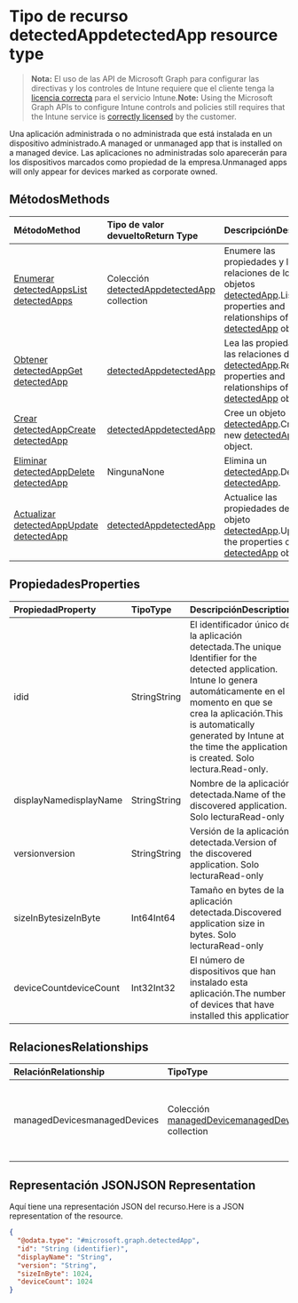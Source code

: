 # <a name="detectedapp-resource-type"></a><span data-ttu-id="5615e-101">Tipo de recurso detectedApp</span><span class="sxs-lookup"><span data-stu-id="5615e-101">detectedApp resource type</span></span>

> <span data-ttu-id="5615e-102">**Nota:** El uso de las API de Microsoft Graph para configurar las directivas y los controles de Intune requiere que el cliente tenga la [licencia correcta](https://go.microsoft.com/fwlink/?linkid=839381) para el servicio Intune.</span><span class="sxs-lookup"><span data-stu-id="5615e-102">**Note:** Using the Microsoft Graph APIs to configure Intune controls and policies still requires that the Intune service is [correctly licensed](https://go.microsoft.com/fwlink/?linkid=839381) by the customer.</span></span>

<span data-ttu-id="5615e-103">Una aplicación administrada o no administrada que está instalada en un dispositivo administrado.</span><span class="sxs-lookup"><span data-stu-id="5615e-103">A managed or unmanaged app that is installed on a managed device.</span></span> <span data-ttu-id="5615e-104">Las aplicaciones no administradas solo aparecerán para los dispositivos marcados como propiedad de la empresa.</span><span class="sxs-lookup"><span data-stu-id="5615e-104">Unmanaged apps will only appear for devices marked as corporate owned.</span></span>
## <a name="methods"></a><span data-ttu-id="5615e-105">Métodos</span><span class="sxs-lookup"><span data-stu-id="5615e-105">Methods</span></span>
|<span data-ttu-id="5615e-106">Método</span><span class="sxs-lookup"><span data-stu-id="5615e-106">Method</span></span>|<span data-ttu-id="5615e-107">Tipo de valor devuelto</span><span class="sxs-lookup"><span data-stu-id="5615e-107">Return Type</span></span>|<span data-ttu-id="5615e-108">Descripción</span><span class="sxs-lookup"><span data-stu-id="5615e-108">Description</span></span>|
|:---|:---|:---|
|[<span data-ttu-id="5615e-109">Enumerar detectedApps</span><span class="sxs-lookup"><span data-stu-id="5615e-109">List detectedApps</span></span>](../api/intune_devices_detectedapp_list.md)|<span data-ttu-id="5615e-110">Colección [detectedApp](../resources/intune_devices_detectedapp.md)</span><span class="sxs-lookup"><span data-stu-id="5615e-110">[detectedApp](../resources/intune_devices_detectedapp.md) collection</span></span>|<span data-ttu-id="5615e-111">Enumere las propiedades y las relaciones de los objetos [detectedApp](../resources/intune_devices_detectedapp.md).</span><span class="sxs-lookup"><span data-stu-id="5615e-111">List properties and relationships of the [detectedApp](../resources/intune_devices_detectedapp.md) objects.</span></span>|
|[<span data-ttu-id="5615e-112">Obtener detectedApp</span><span class="sxs-lookup"><span data-stu-id="5615e-112">Get detectedApp</span></span>](../api/intune_devices_detectedapp_get.md)|[<span data-ttu-id="5615e-113">detectedApp</span><span class="sxs-lookup"><span data-stu-id="5615e-113">detectedApp</span></span>](../resources/intune_devices_detectedapp.md)|<span data-ttu-id="5615e-114">Lea las propiedades y las relaciones del objeto [detectedApp](../resources/intune_devices_detectedapp.md).</span><span class="sxs-lookup"><span data-stu-id="5615e-114">Read properties and relationships of the [detectedApp](../resources/intune_devices_detectedapp.md) object.</span></span>|
|[<span data-ttu-id="5615e-115">Crear detectedApp</span><span class="sxs-lookup"><span data-stu-id="5615e-115">Create detectedApp</span></span>](../api/intune_devices_detectedapp_create.md)|[<span data-ttu-id="5615e-116">detectedApp</span><span class="sxs-lookup"><span data-stu-id="5615e-116">detectedApp</span></span>](../resources/intune_devices_detectedapp.md)|<span data-ttu-id="5615e-117">Cree un objeto [detectedApp](../resources/intune_devices_detectedapp.md).</span><span class="sxs-lookup"><span data-stu-id="5615e-117">Create a new [detectedApp](../resources/intune_devices_detectedapp.md) object.</span></span>|
|[<span data-ttu-id="5615e-118">Eliminar detectedApp</span><span class="sxs-lookup"><span data-stu-id="5615e-118">Delete detectedApp</span></span>](../api/intune_devices_detectedapp_delete.md)|<span data-ttu-id="5615e-119">Ninguna</span><span class="sxs-lookup"><span data-stu-id="5615e-119">None</span></span>|<span data-ttu-id="5615e-120">Elimina un [detectedApp](../resources/intune_devices_detectedapp.md).</span><span class="sxs-lookup"><span data-stu-id="5615e-120">Deletes a [detectedApp](../resources/intune_devices_detectedapp.md).</span></span>|
|[<span data-ttu-id="5615e-121">Actualizar detectedApp</span><span class="sxs-lookup"><span data-stu-id="5615e-121">Update detectedApp</span></span>](../api/intune_devices_detectedapp_update.md)|[<span data-ttu-id="5615e-122">detectedApp</span><span class="sxs-lookup"><span data-stu-id="5615e-122">detectedApp</span></span>](../resources/intune_devices_detectedapp.md)|<span data-ttu-id="5615e-123">Actualice las propiedades de un objeto [detectedApp](../resources/intune_devices_detectedapp.md).</span><span class="sxs-lookup"><span data-stu-id="5615e-123">Update the properties of a [detectedApp](../resources/intune_devices_detectedapp.md) object.</span></span>|

## <a name="properties"></a><span data-ttu-id="5615e-124">Propiedades</span><span class="sxs-lookup"><span data-stu-id="5615e-124">Properties</span></span>
|<span data-ttu-id="5615e-125">Propiedad</span><span class="sxs-lookup"><span data-stu-id="5615e-125">Property</span></span>|<span data-ttu-id="5615e-126">Tipo</span><span class="sxs-lookup"><span data-stu-id="5615e-126">Type</span></span>|<span data-ttu-id="5615e-127">Descripción</span><span class="sxs-lookup"><span data-stu-id="5615e-127">Description</span></span>|
|:---|:---|:---|
|<span data-ttu-id="5615e-128">id</span><span class="sxs-lookup"><span data-stu-id="5615e-128">id</span></span>|<span data-ttu-id="5615e-129">String</span><span class="sxs-lookup"><span data-stu-id="5615e-129">String</span></span>|<span data-ttu-id="5615e-130">El identificador único de la aplicación detectada.</span><span class="sxs-lookup"><span data-stu-id="5615e-130">The unique Identifier for the detected application.</span></span> <span data-ttu-id="5615e-131">Intune lo genera automáticamente en el momento en que se crea la aplicación.</span><span class="sxs-lookup"><span data-stu-id="5615e-131">This is automatically generated by Intune at the time the application is created.</span></span> <span data-ttu-id="5615e-132">Solo lectura.</span><span class="sxs-lookup"><span data-stu-id="5615e-132">Read-only.</span></span>|
|<span data-ttu-id="5615e-133">displayName</span><span class="sxs-lookup"><span data-stu-id="5615e-133">displayName</span></span>|<span data-ttu-id="5615e-134">String</span><span class="sxs-lookup"><span data-stu-id="5615e-134">String</span></span>|<span data-ttu-id="5615e-135">Nombre de la aplicación detectada.</span><span class="sxs-lookup"><span data-stu-id="5615e-135">Name of the discovered application.</span></span> <span data-ttu-id="5615e-136">Solo lectura</span><span class="sxs-lookup"><span data-stu-id="5615e-136">Read-only</span></span>|
|<span data-ttu-id="5615e-137">version</span><span class="sxs-lookup"><span data-stu-id="5615e-137">version</span></span>|<span data-ttu-id="5615e-138">String</span><span class="sxs-lookup"><span data-stu-id="5615e-138">String</span></span>|<span data-ttu-id="5615e-139">Versión de la aplicación detectada.</span><span class="sxs-lookup"><span data-stu-id="5615e-139">Version of the discovered application.</span></span> <span data-ttu-id="5615e-140">Solo lectura</span><span class="sxs-lookup"><span data-stu-id="5615e-140">Read-only</span></span>|
|<span data-ttu-id="5615e-141">sizeInByte</span><span class="sxs-lookup"><span data-stu-id="5615e-141">sizeInByte</span></span>|<span data-ttu-id="5615e-142">Int64</span><span class="sxs-lookup"><span data-stu-id="5615e-142">Int64</span></span>|<span data-ttu-id="5615e-143">Tamaño en bytes de la aplicación detectada.</span><span class="sxs-lookup"><span data-stu-id="5615e-143">Discovered application size in bytes.</span></span> <span data-ttu-id="5615e-144">Solo lectura</span><span class="sxs-lookup"><span data-stu-id="5615e-144">Read-only</span></span>|
|<span data-ttu-id="5615e-145">deviceCount</span><span class="sxs-lookup"><span data-stu-id="5615e-145">deviceCount</span></span>|<span data-ttu-id="5615e-146">Int32</span><span class="sxs-lookup"><span data-stu-id="5615e-146">Int32</span></span>|<span data-ttu-id="5615e-147">El número de dispositivos que han instalado esta aplicación.</span><span class="sxs-lookup"><span data-stu-id="5615e-147">The number of devices that have installed this application</span></span>|

## <a name="relationships"></a><span data-ttu-id="5615e-148">Relaciones</span><span class="sxs-lookup"><span data-stu-id="5615e-148">Relationships</span></span>
|<span data-ttu-id="5615e-149">Relación</span><span class="sxs-lookup"><span data-stu-id="5615e-149">Relationship</span></span>|<span data-ttu-id="5615e-150">Tipo</span><span class="sxs-lookup"><span data-stu-id="5615e-150">Type</span></span>|<span data-ttu-id="5615e-151">Descripción</span><span class="sxs-lookup"><span data-stu-id="5615e-151">Description</span></span>|
|:---|:---|:---|
|<span data-ttu-id="5615e-152">managedDevices</span><span class="sxs-lookup"><span data-stu-id="5615e-152">managedDevices</span></span>|<span data-ttu-id="5615e-153">Colección [managedDevice](../resources/intune_devices_manageddevice.md)</span><span class="sxs-lookup"><span data-stu-id="5615e-153">[managedDevice](../resources/intune_devices_manageddevice.md) collection</span></span>|<span data-ttu-id="5615e-154">Los dispositivos que tienen instalada la aplicación detectada</span><span class="sxs-lookup"><span data-stu-id="5615e-154">The devices that have the discovered application installed</span></span>|

## <a name="json-representation"></a><span data-ttu-id="5615e-155">Representación JSON</span><span class="sxs-lookup"><span data-stu-id="5615e-155">JSON Representation</span></span>
<span data-ttu-id="5615e-156">Aquí tiene una representación JSON del recurso.</span><span class="sxs-lookup"><span data-stu-id="5615e-156">Here is a JSON representation of the resource.</span></span>
<!--{
  "blockType": "resource",
  "baseType": "microsoft.graph.entity",
  "keyProperty": "id",
  "@odata.type": "microsoft.graph.detectedApp"
}-->
``` json
{
  "@odata.type": "#microsoft.graph.detectedApp",
  "id": "String (identifier)",
  "displayName": "String",
  "version": "String",
  "sizeInByte": 1024,
  "deviceCount": 1024
}
```









